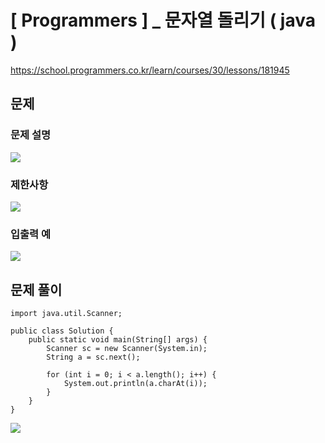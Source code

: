 # [ Programmers ] _ 문자열 돌리기 ( java )

https://school.programmers.co.kr/learn/courses/30/lessons/181945
## 문제 
### 문제 설명
![](https://i.imgur.com/k97KRya.png)

### 제한사항
![](https://i.imgur.com/wfi8XMa.png)

### 입출력 예
![](https://i.imgur.com/dESJV9Y.png)
## 문제 풀이
```
import java.util.Scanner;

public class Solution {
    public static void main(String[] args) {
        Scanner sc = new Scanner(System.in);
        String a = sc.next();
        
        for (int i = 0; i < a.length(); i++) {
            System.out.println(a.charAt(i));
        }
    }
}
```

![](https://i.imgur.com/zQeiujN.png)




